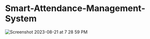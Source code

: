 # Smart-Attendance-Management-System
![Screenshot 2023-08-21 at 7 28 59 PM](https://github.com/akashbis/Smart-Attendance-Management-System/assets/31843024/d3c453ac-89f2-428b-b527-ebeaa8f02015)

